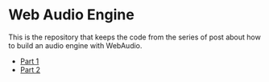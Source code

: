 # Web Audio Engine

This is the repository that keeps the code from the series of post about how to build an audio engine with WebAudio.

- [Part 1](https://mikezaby.com/posts/web-audio-engine-part1)
- [Part 2](https://mikezaby.com/posts/web-audio-engine-part2)
